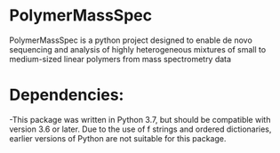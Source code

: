 # PolymerMassSpec

PolymerMassSpec is a python project designed to enable de novo sequencing and 
analysis of highly heterogeneous mixtures of small to medium-sized linear 
polymers from mass spectrometry data

# Dependencies: 

-This package was written in Python 3.7, but should be compatible with version
3.6 or later. Due to the use of f strings and ordered dictionaries, earlier
versions of Python are not suitable for this package. 
